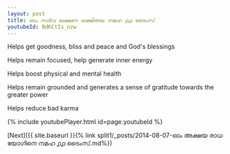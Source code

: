 ```yaml
---
layout: post
title: ഓം സർവ ലക്ഷണ ലക്ഷിതയ നമഹ ൧൧ ടൈംസ്
youtubeId: BdKCtIs_nzw
---
```

 
 
Helps get goodness, bliss and peace and God's blessings
 
Helps remain focused, help generate inner energy 
 
Helps boost physical and mental health 
 
Helps remain grounded and generates a sense of gratitude towards the greater power 
 
Helps reduce bad karma
 
 
 
 


{% include youtubePlayer.html id=page.youtubeId %}
 
[Next]({{ site.baseurl }}{% link  split1/_posts/2014-08-07-ഓം അക്ഷയ രാധ യോഗിനെ നമഹ ൧൧ ടൈംസ്.md%})
 
